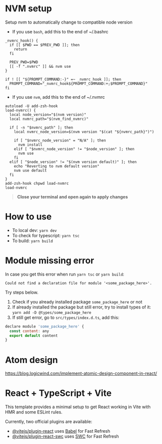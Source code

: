 # NVM setup

Setup nvm to automatically change to compatible node version

- If you use `bash`, add this to the end of ~/.bashrc

```
_nvmrc_hook() {
  if [[ $PWD == $PREV_PWD ]]; then
    return
  fi

  PREV_PWD=$PWD
  [[ -f ".nvmrc" ]] && nvm use
}

if ! [[ "${PROMPT_COMMAND:-}" =~ _nvmrc_hook ]]; then
  PROMPT_COMMAND="_nvmrc_hook${PROMPT_COMMAND:+;$PROMPT_COMMAND}"
fi
```

- If you use `nvm`, add this to the end of ~/.nvmrc

```
autoload -U add-zsh-hook
load-nvmrc() {
  local node_version="$(nvm version)"
  local nvmrc_path="$(nvm_find_nvmrc)"

  if [ -n "$nvmrc_path" ]; then
    local nvmrc_node_version=$(nvm version "$(cat "${nvmrc_path}")")

    if [ "$nvmrc_node_version" = "N/A" ]; then
      nvm install
    elif [ "$nvmrc_node_version" != "$node_version" ]; then
      nvm use
    fi
  elif [ "$node_version" != "$(nvm version default)" ]; then
    echo "Reverting to nvm default version"
    nvm use default
  fi
}
add-zsh-hook chpwd load-nvmrc
load-nvmrc
```

> **Close your terminal and open again to apply changes**

# How to use

- To local dev: `yarn dev`
- To check for typescript: `yarn tsc`
- To build: `yarn build`

# Module missing error

In case you get this error when run `yarn tsc` or `yarn build`:

`Could not find a declaration file for module '<some_package_here>'.`

Try steps below.

1. Check if you already installed package `some_package_here` or not
2. If already installed the package but still error, try to install types of it: `yarn add -D @types/some_package_here`
3. If still get error, go to `src/types/index.d.ts`, add this:

```javascript
declare module 'some_package_here' {
  const content: any
  export default content
}
```

# Atom design

https://blog.logicwind.com/implement-atomic-design-component-in-react/

# React + TypeScript + Vite

This template provides a minimal setup to get React working in Vite with HMR and some ESLint rules.

Currently, two official plugins are available:

- [@vitejs/plugin-react](https://github.com/vitejs/vite-plugin-react/blob/main/packages/plugin-react/README.md) uses [Babel](https://babeljs.io/) for Fast Refresh
- [@vitejs/plugin-react-swc](https://github.com/vitejs/vite-plugin-react-swc) uses [SWC](https://swc.rs/) for Fast Refresh
